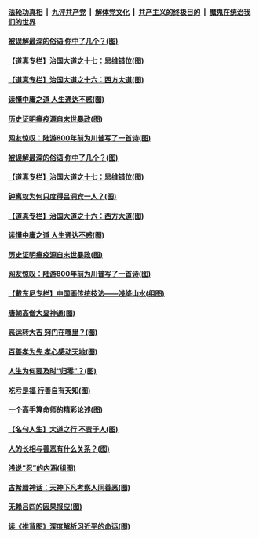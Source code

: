 

####  [法轮功真相](../../../../basic/blob/master/README.md?t=11100002) &nbsp;|&nbsp; [九评共产党](../../../../9ping.md/blob/master/README.md?t=11100002) &nbsp;|&nbsp; [解体党文化](../../../../jtdwh.md/blob/master/README.md?t=11100002)  &nbsp;|&nbsp; [共产主义的终极目的](../../../../gczydzjmd.md/blob/master/README.md?t=11100002) &nbsp;|&nbsp; [魔鬼在统治我们的世界](../../../../mgztzwmdsj.md/blob/master/README.md?t=11100002) 

#### [被误解最深的俗语 你中了几个？(图)](../pages/p7/951757.md?t=11100002) 

#### [【道真专栏】治国大道之十七：思维错位(图)](../pages/p7/951789.md?t=11100002) 

#### [【道真专栏】治国大道之十六：西方大道(图)](../pages/p7/951788.md?t=11100002) 

#### [读懂中庸之道 人生通达不惑(图)](../pages/p7/951763.md?t=11100002) 

#### [历史证明瘟疫源自末世暴政(图)](../pages/p7/951023.md?t=11100002) 

#### [网友惊叹：陆游800年前为川普写了一首诗(图)](../pages/p7/951678.md?t=11100002) 

#### [被误解最深的俗语 你中了几个？(图)](../pages/p7/951757.md?t=11100002) 

#### [【道真专栏】治国大道之十七：思维错位(图)](../pages/p7/951789.md?t=11100002) 

#### [钟离权为何只度得吕洞宾一人？(图)](../pages/p7/951706.md?t=11100002) 

#### [【道真专栏】治国大道之十六：西方大道(图)](../pages/p7/951788.md?t=11100002) 

#### [读懂中庸之道 人生通达不惑(图)](../pages/p7/951763.md?t=11100002) 

#### [历史证明瘟疫源自末世暴政(图)](../pages/p7/951023.md?t=11100002) 

#### [网友惊叹：陆游800年前为川普写了一首诗(图)](../pages/p7/951678.md?t=11100002) 

#### [【戴东尼专栏】中国画传统技法——浅绛山水(组图)](../pages/p7/946069.md?t=11100002) 

#### [唐朝高僧大显神通(图)](../pages/p7/951024.md?t=11100002) 

#### [恶运转大吉 窍门在哪里？(图)](../pages/p7/951689.md?t=11100002) 

#### [百善孝为先 孝心感动天地(图)](../pages/p7/951679.md?t=11100002) 

#### [人生为何要及时“归零”？(图)](../pages/p7/951113.md?t=11100002) 

#### [吃亏是福 行善自有天知(图)](../pages/p7/950922.md?t=11100002) 

#### [一个高手算命师的精彩论述(图)](../pages/p7/951112.md?t=11100002) 

#### [【名句人生】大道之行 不责于人(图)](../pages/p7/949148.md?t=11100002) 

#### [人的长相与善恶有什么关系？(图)](../pages/p7/950920.md?t=11100002) 

#### [浅说“忍”的内涵(组图)](../pages/p7/951403.md?t=11100002) 

#### [古希腊神话：天神下凡考察人间善恶(图)](../pages/p7/951306.md?t=11100002) 

#### [无赖吕四的因果报应(图)](../pages/p7/948980.md?t=11100002) 

#### [读《推背图》深度解析习近平的命运(图)](../pages/p7/951297.md?t=11100002) 

